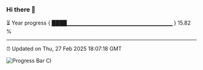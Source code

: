 ### Hi there 👋

⏳ Year progress { ████▁▁▁▁▁▁▁▁▁▁▁▁▁▁▁▁▁▁▁▁▁▁▁▁▁▁ } 15.82 %

---

⏰ Updated on Thu, 27 Feb 2025 18:07:18 GMT

![Progress Bar CI](https://github.com/liununu/liununu/workflows/Progress%20Bar%20CI/badge.svg)
